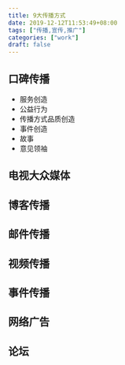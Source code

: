 ```yaml
---
title: 9大传播方式
date: 2019-12-12T11:53:49+08:00
tags: ["传播,宣传,推广"]
categories: ["work"]
draft: false
---
```


## 口碑传播

- 服务创造
- 公益行为
- 传播方式品质创造
- 事件创造
- 故事
- 意见领袖

## 电视大众媒体
## 博客传播
## 邮件传播
## 视频传播
## 事件传播
## 网络广告
## 论坛